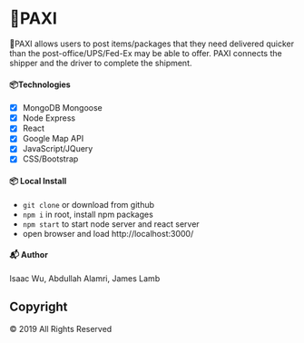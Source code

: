 # 🚛PAXI

🚛PAXI allows users to post items/packages that they need delivered quicker than the post-office/UPS/Fed-Ex may be able to offer.  PAXI connects the shipper and the driver to complete the shipment.


#### 📦Technologies
- [x] MongoDB Mongoose
- [x] Node Express
- [x] React
- [x] Google Map API
- [x] JavaScript/JQuery
- [x] CSS/Bootstrap

#### 📦 Local Install

* `git clone` or download from github
* `npm i` in root, install npm packages
* `npm start` to start node server and react server
* open browser and load http://localhost:3000/

#### 📬 Author
Isaac Wu, 
Abdullah Alamri,
James Lamb
<!-- * [Isaac Wu](https://github.com/squall2046)
* [App demo](https://googlebooks-iw.herokuapp.com/) -->

## Copyright
© 2019 All Rights Reserved
